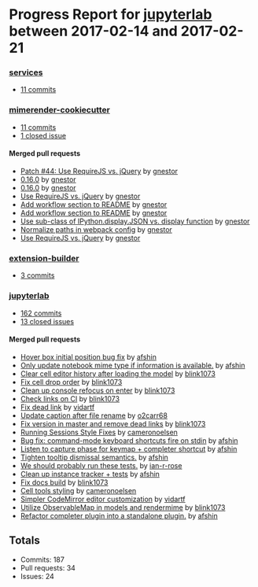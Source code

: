 # Progress Report for [jupyterlab](https://github.com/jupyterlab) between 2017-02-14 and 2017-02-21

### [services](https://github.com/jupyterlab/services)
-  [11 commits](https://github.com/jupyterlab/services/compare/master@%7B1487059200%7D...master@%7B1487664000%7D)

### [mimerender-cookiecutter](https://github.com/jupyterlab/mimerender-cookiecutter)
-  [11 commits](https://github.com/jupyterlab/mimerender-cookiecutter/compare/master@%7B1487059200%7D...master@%7B1487664000%7D)
-  [1 closed issue](https://github.com/jupyterlab/mimerender-cookiecutter/issues?utf8=%E2%9C%93&q=is%3Aissue%20closed%3A2017-02-14..2017-02-21)

#### Merged pull requests
- [Patch #44: Use RequireJS vs. jQuery](https://github.com/jupyterlab/mimerender-cookiecutter/pull/54) by [gnestor](https://github.com/gnestor)
- [0.16.0](https://github.com/jupyterlab/mimerender-cookiecutter/pull/52) by [gnestor](https://github.com/gnestor)
- [0.16.0](https://github.com/jupyterlab/mimerender-cookiecutter/pull/51) by [gnestor](https://github.com/gnestor)
- [Use RequireJS vs. jQuery](https://github.com/jupyterlab/mimerender-cookiecutter/pull/50) by [gnestor](https://github.com/gnestor)
- [Add workflow section to README](https://github.com/jupyterlab/mimerender-cookiecutter/pull/49) by [gnestor](https://github.com/gnestor)
- [Add workflow section to README](https://github.com/jupyterlab/mimerender-cookiecutter/pull/48) by [gnestor](https://github.com/gnestor)
- [Use sub-class of IPython.display.JSON vs. display function](https://github.com/jupyterlab/mimerender-cookiecutter/pull/47) by [gnestor](https://github.com/gnestor)
- [Normalize paths in webpack config](https://github.com/jupyterlab/mimerender-cookiecutter/pull/46) by [gnestor](https://github.com/gnestor)
- [Use RequireJS vs. jQuery](https://github.com/jupyterlab/mimerender-cookiecutter/pull/44) by [gnestor](https://github.com/gnestor)

### [extension-builder](https://github.com/jupyterlab/extension-builder)
-  [3 commits](https://github.com/jupyterlab/extension-builder/compare/master@%7B1487059200%7D...master@%7B1487664000%7D)

### [jupyterlab](https://github.com/jupyterlab/jupyterlab)
-  [162 commits](https://github.com/jupyterlab/jupyterlab/compare/master@%7B1487059200%7D...master@%7B1487664000%7D)
-  [13 closed issues](https://github.com/jupyterlab/jupyterlab/issues?utf8=%E2%9C%93&q=is%3Aissue%20closed%3A2017-02-14..2017-02-21)

#### Merged pull requests
- [Hover box initial position bug fix](https://github.com/jupyterlab/jupyterlab/pull/1756) by [afshin](https://github.com/afshin)
- [Only update notebook mime type if information is available.](https://github.com/jupyterlab/jupyterlab/pull/1754) by [afshin](https://github.com/afshin)
- [Clear cell editor history after loading the model](https://github.com/jupyterlab/jupyterlab/pull/1750) by [blink1073](https://github.com/blink1073)
- [Fix cell drop order](https://github.com/jupyterlab/jupyterlab/pull/1749) by [blink1073](https://github.com/blink1073)
- [Clean up console refocus on enter](https://github.com/jupyterlab/jupyterlab/pull/1748) by [blink1073](https://github.com/blink1073)
- [Check links on CI](https://github.com/jupyterlab/jupyterlab/pull/1747) by [blink1073](https://github.com/blink1073)
- [Fix dead link](https://github.com/jupyterlab/jupyterlab/pull/1746) by [vidartf](https://github.com/vidartf)
- [Update caption after file rename](https://github.com/jupyterlab/jupyterlab/pull/1741) by [o2carr68](https://github.com/o2carr68)
- [Fix version in master and remove dead links](https://github.com/jupyterlab/jupyterlab/pull/1739) by [blink1073](https://github.com/blink1073)
- [Running Sessions Style Fixes](https://github.com/jupyterlab/jupyterlab/pull/1730) by [cameronoelsen](https://github.com/cameronoelsen)
- [Bug fix: command-mode keyboard shortcuts fire on stdin](https://github.com/jupyterlab/jupyterlab/pull/1729) by [afshin](https://github.com/afshin)
- [Listen to capture phase for keymap + completer shortcut](https://github.com/jupyterlab/jupyterlab/pull/1728) by [afshin](https://github.com/afshin)
- [Tighten tooltip dismissal semantics.](https://github.com/jupyterlab/jupyterlab/pull/1727) by [afshin](https://github.com/afshin)
- [We should probably run these tests.](https://github.com/jupyterlab/jupyterlab/pull/1726) by [ian-r-rose](https://github.com/ian-r-rose)
- [Clean up instance tracker + tests](https://github.com/jupyterlab/jupyterlab/pull/1724) by [afshin](https://github.com/afshin)
- [Fix docs build](https://github.com/jupyterlab/jupyterlab/pull/1720) by [blink1073](https://github.com/blink1073)
- [Cell tools styling](https://github.com/jupyterlab/jupyterlab/pull/1716) by [cameronoelsen](https://github.com/cameronoelsen)
- [Simpler CodeMirror editor customization](https://github.com/jupyterlab/jupyterlab/pull/1714) by [vidartf](https://github.com/vidartf)
- [Utilize ObservableMap in models and rendermime](https://github.com/jupyterlab/jupyterlab/pull/1709) by [blink1073](https://github.com/blink1073)
- [Refactor completer plugin into a standalone plugin.](https://github.com/jupyterlab/jupyterlab/pull/1631) by [afshin](https://github.com/afshin)

## Totals
- Commits: 187
- Pull requests: 34
- Issues: 24
